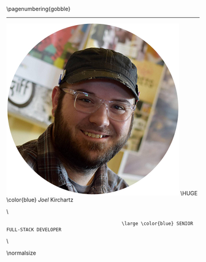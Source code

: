 \pagenumbering{gobble}

------------------------------------------  -----------------------------------------
![headshot](./in/images/headshot-450.jpg)     \HUGE \color{blue} *Joel* Kirchartz

\

                                              \large \color{blue} SENIOR FULL-STACK DEVELOPER

\

\normalsize

